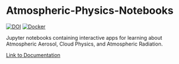 # Atmospheric-Physics-Notebooks

[![DOI](https://zenodo.org/badge/DOI/10.5281/zenodo.3977570.svg)](https://doi.org/10.5281/zenodo.3977570)
[![Docker](https://img.shields.io/docker/v/mdpetters/atmospheric-physics-notebooks)](https://hub.docker.com/r/mdpetters/atmospheric-physics-notebooks/tags)

Jupyter notebooks containing interactive apps for learning about Atmospheric Aerosol, Cloud Physics, and Atmospheric Radiation.

[Link to Documentation](https://mdpetters.github.io/Atmospheric-Physics-Notebooks/dev/)
